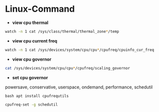 # Linux-Command
- **view cpu thermal**
```bash
watch -n 1 cat /sys/class/thermal/thermal_zone*/temp
```
- **view cpu current freq**
```bash
watch -n 1 cat /sys/devices/system/cpu/cpu*/cpufreq/cpuinfo_cur_freq
```
- **view cpu governor**
```bash
cat /sys/devices/system/cpu/cpu*/cpufreq/scaling_governor
```
- **set cpu governor**

powersave, conservative, userspace, ondemand, performance, schedutil

``bash apt install cpufrequtils``
```bash
cpufreq-set -g schedutil
```
